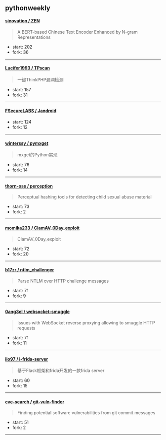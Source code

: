 ## pythonweekly

#### [sinovation / ZEN](https://github.com/sinovation/ZEN)

> A BERT-based Chinese Text Encoder Enhanced by N-gram Representations

+ start: 202
+ fork: 36

----


#### [Lucifer1993 / TPscan](https://github.com/Lucifer1993/TPscan)

> 一键ThinkPHP漏洞检测

+ start: 157
+ fork: 31

----


#### [FSecureLABS / Jandroid](https://github.com/FSecureLABS/Jandroid)

> 

+ start: 124
+ fork: 12

----


#### [winterssy / pymxget](https://github.com/winterssy/pymxget)

> mxget的Python实现

+ start: 76
+ fork: 14

----


#### [thorn-oss / perception](https://github.com/thorn-oss/perception)

> Perceptual hashing tools for detecting child sexual abuse material

+ start: 73
+ fork: 2

----


#### [momika233 / ClamAV_0Day_exploit](https://github.com/momika233/ClamAV_0Day_exploit)

> ClamAV_0Day_exploit

+ start: 72
+ fork: 20

----


#### [b17zr / ntlm_challenger](https://github.com/b17zr/ntlm_challenger)

> Parse NTLM over HTTP challenge messages

+ start: 71
+ fork: 9

----


#### [0ang3el / websocket-smuggle](https://github.com/0ang3el/websocket-smuggle)

> Issues with WebSocket reverse proxying allowing to smuggle HTTP requests

+ start: 71
+ fork: 11

----


#### [iio97 / i-frida-server](https://github.com/iio97/i-frida-server)

> 基于Flask框架和frida开发的一款frida server

+ start: 60
+ fork: 15

----


#### [cve-search / git-vuln-finder](https://github.com/cve-search/git-vuln-finder)

> Finding potential software vulnerabilities from git commit messages

+ start: 51
+ fork: 2

----

